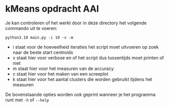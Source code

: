 # kMeans opdracht AAI

Je kan controleren of het werkt door in deze directory het volgende commando uit te voeren:

`python3.10 main.py -i 10 -v -m`

- i staat voor de hoeveelheid iteraties het script moet uitvoeren op zoek naar de beste start centroids
- v staat hier voor verbose en of het script dus tussentijds moet printen of niet
- m staat hier voor het measuren van de accuracy
- c staat hier voor het maken van een screeplot
- k staat hier voor het aantal clusters die worden gebruikt tijdens het measuren

De bovenstaande opties worden ook geprint wanneer je het programma runt met `-h` of `--help`
